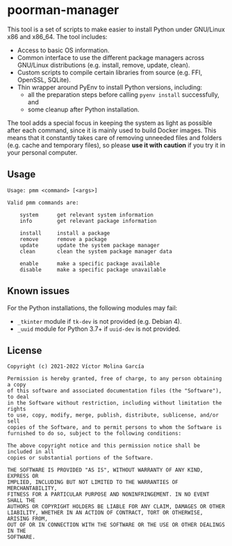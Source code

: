# poorman-manager

This tool is a set of scripts to make easier to install Python under GNU/Linux
x86 and x86_64. The tool includes:
* Access to basic OS information.
* Common interface to use the different package managers across GNU/Linux
  distributions (e.g. install, remove, update, clean).
* Custom scripts to compile certain libraries from source (e.g. FFI, OpenSSL,
  SQLite).
* Thin wrapper around PyEnv to install Python versions, including:
  * all the preparation steps before calling `pyenv install` successfully, and
  * some cleanup after Python installation.

The tool adds a special focus in keeping the system as light as possible after
each command, since it is mainly used to build Docker images. This means that
it constantly takes care of removing unneeded files and folders (e.g. cache
and temporary files), so please **use it with caution** if you try it in your
personal computer.

## Usage

```
Usage: pmm <command> [<args>]

Valid pmm commands are:

    system      get relevant system information
    info        get relevant package information

    install     install a package
    remove      remove a package
    update      update the system package manager
    clean       clean the system package manager data

    enable      make a specific package available
    disable     make a specific package unavailable
```

## Known issues

For the Python installations, the following modules may fail:
* `_tkinter` module if `tk-dev` is not provided (e.g. Debian 4).
* `_uuid` module for Python 3.7+ if `uuid-dev` is not provided.

## License

```
Copyright (c) 2021-2022 Víctor Molina García

Permission is hereby granted, free of charge, to any person obtaining a copy
of this software and associated documentation files (the "Software"), to deal
in the Software without restriction, including without limitation the rights
to use, copy, modify, merge, publish, distribute, sublicense, and/or sell
copies of the Software, and to permit persons to whom the Software is
furnished to do so, subject to the following conditions:

The above copyright notice and this permission notice shall be included in all
copies or substantial portions of the Software.

THE SOFTWARE IS PROVIDED "AS IS", WITHOUT WARRANTY OF ANY KIND, EXPRESS OR
IMPLIED, INCLUDING BUT NOT LIMITED TO THE WARRANTIES OF MERCHANTABILITY,
FITNESS FOR A PARTICULAR PURPOSE AND NONINFRINGEMENT. IN NO EVENT SHALL THE
AUTHORS OR COPYRIGHT HOLDERS BE LIABLE FOR ANY CLAIM, DAMAGES OR OTHER
LIABILITY, WHETHER IN AN ACTION OF CONTRACT, TORT OR OTHERWISE, ARISING FROM,
OUT OF OR IN CONNECTION WITH THE SOFTWARE OR THE USE OR OTHER DEALINGS IN THE
SOFTWARE.
```
